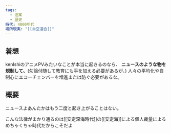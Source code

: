 ```yaml
---
tags:
  - 法案
  - 歴史
時代: 4000年代
場所現実: "[[自空連合]]"
---
```

## 着想　
kenIshiのアニメPVみたいなことが本当に起きるのなら、
**ニュースのような物を規制して、**(勿論付随して教育にも手を加える必要があるが、)
人々の平均化や自制心にエコーチェンバーを増進または防ぐ必要があるな。
## 概要
ニュースよあんたかはもう二度と起き上がることはない。

こんな法律がまかり通るのは[[安定深海時代]]の[[安定海]]による個人裁量によるめちゃくちゃ時代だからこそだよ